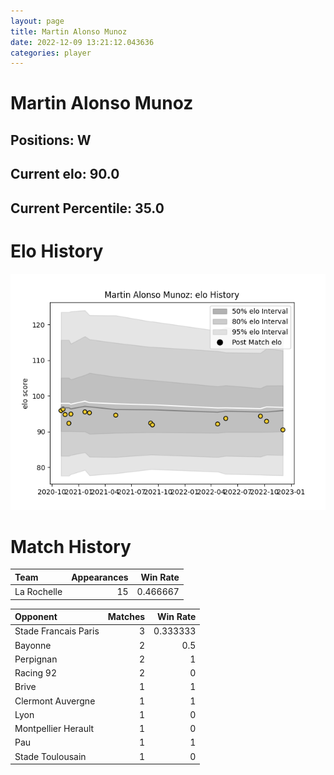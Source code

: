 ```yaml
---  
layout: page  
title: Martin Alonso Munoz  
date: 2022-12-09 13:21:12.043636  
categories: player  
---
```

# Martin Alonso Munoz

## Positions: W

## Current elo: 90.0

## Current Percentile: 35.0

# Elo History


![elo history](history_MartinAlonsoMunoz.png)
# Match History


| Team        |   Appearances |   Win Rate |
|:------------|--------------:|-----------:|
| La Rochelle |            15 |   0.466667 |

| Opponent             |   Matches |   Win Rate |
|:---------------------|----------:|-----------:|
| Stade Francais Paris |         3 |   0.333333 |
| Bayonne              |         2 |   0.5      |
| Perpignan            |         2 |   1        |
| Racing 92            |         2 |   0        |
| Brive                |         1 |   1        |
| Clermont Auvergne    |         1 |   1        |
| Lyon                 |         1 |   0        |
| Montpellier Herault  |         1 |   0        |
| Pau                  |         1 |   1        |
| Stade Toulousain     |         1 |   0        |